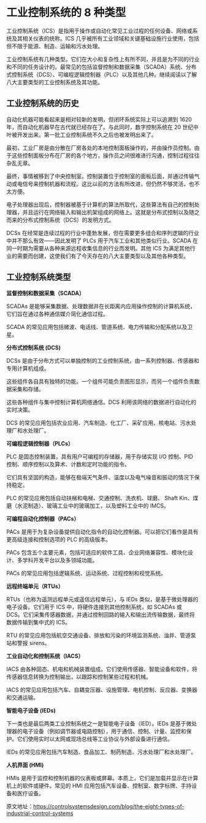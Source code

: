 # 工业控制系统的 8 种类型

工业控制系统（ICS）是指用于操作或自动化常见工业过程的任何设备、网络或系统及其相关仪表的统称。ICS 几乎被所有工业领域和关键基础设施行业使用，包括但不限于能源、制造、运输和污水处理。

工业控制系统有几种类型。它们在大小和复杂性上有所不同，并且是为不同的行业和不同的任务设计的。最常见的包括监督控制和数据采集（SCADA）系统、分布式控制系统（DCS）、可编程逻辑控制器（PLC）以及其他几种。继续阅读以了解八大主要类型的工业控制系统及其功能。

## 工业控制系统的历史

自动化机器可能看起来是相对较新的发明，但闭环系统实际上可以追溯到 1620 年，而自动化机器早在古代就已经存在了。与此同时，数字控制系统在 20 世纪中叶被开发出来。第一批工业控制系统不久之后也被发明出来了。

最初，工业厂房是由分散在厂房各处的本地控制面板操作的，并由操作员控制。由于这些控制面板分布在厂房的各个地方，操作员之间很难进行沟通，控制过程往往杂乱无章。

最终，事情被移到了中央控制室。控制装置位于控制室的面板后面，并通过传输气动或电信号来控制机器和流程。这比以前的方法有所改进，但仍然不够灵活，也不太方便。

电子处理器出现后，控制器被基于计算机的算法所取代，这些算法有自己的控制处理器，并且运行在网络输入和输出机架组成的网络上。这就是分布式控制以及随之而来的分布式控制系统（DCS）的发明方式。

DCSs 在经常是连续过程的行业中蓬勃发展，但在需要更多组合和序列逻辑的行业中并不那么有效——因此发明了 PLCs 用于汽车工业和其他类似行业。SCADA 在同一时期为需要从各种来源远程收集信息的行业而发明。其他 ICS 为满足其他行业的需要而创建，这使我们有了今天存在的八大主要类型以及其他各种类型。

## 工业控制系统类型

**监督控制和数据采集（SCADA）**

SCADAs 是能够采集数据、处理数据并在长距离内应用操作控制的计算机系统，它们旨在通过各种通信媒介简化通信过程。

SCADA 的常见应用包括微波、电话线、管道系统、电力传输和分配系统以及卫星。

**分布式控制系统 (DCS)**

DCSs 是由于分布方式可以单独控制的工业控制系统，由一系列控制器、传感器和专用计算机组成。

这些组件各自具有独特的功能。一个组件可能负责图形显示，而另一个组件负责数据采集和存储。

这些各种组件与集中控制计算机网络通信。DCS 利用该网络的数据进行自动化的实时决策。

DCS 的常见应用包括农业应用、汽车制造、化工厂、采矿应用、核电站、污水处理厂和水处理厂。

**可编程逻辑控制器（PLCs）**

PLC 是固态控制装置，具有用户可编程的存储器，用于存储实现 I/O 控制、PID 控制、顺序控制以及算术、计数和定时功能的指令。

它们具有坚固的构造，能够在极端天气条件、温度以及电气噪音和振动的情况下保持稳定。

PLC 的常见应用包括自动扶梯和电梯、交通控制、洗衣机、球磨、 Shaft Kin、煤磨（水泥制造）、玻璃工业中的玻璃加工，以及塑料工业中的 IMCS。

**可编程自动化控制器（PACs）**

PACs 是用于为复杂设备提供自动化指令的自动化控制器。可以把它们看作是具有更高级连接和控制选项的 PLC 的高级版本。

PACs 包含五个主要元素，包括可适应的软件工具、企业网络兼容性、模块化设计、多学科开发平台以及多领域功能。

PACs 的常见应用包括逻辑系统、运动系统、过程控制和视觉系统。

**远程终端单元（RTUs）**

RTUs（也称为遥测远程单元或遥信远程单元），与 IEDs 类似，是基于微处理器的电子设备。它们用于 ICS 中，将硬件连接到其他控制系统，如 SCADAs 或 DCS。它们采集传感器数据，并通过控制回路的输入和输出流传输数据，最终将数据传输到集中式的 ICS。

RTU 的常见应用包括航空交通设备、排放和污染的环境监测系统、油井、管道泵站和警报 sirens。

**工业自动化和控制系统（IACS）**

IACS 由各种固态、机电和机械装置组成。它们使用传感器、智能设备和软件，将传感器信息转换为控制输出，以跟踪和控制某些过程和机械。

IACS 的常见应用包括汽车、自耦变压器、设施管理、电机控制、反应器、变换器和交通运输。

**智能电子设备 (IEDs)**

下一类也是最后两类工业控制系统之一是智能电子设备（IED）。IEDs 是基于微处理器的电子设备（例如调节器或电路控制），用于通信、控制、计量、监控和保护。它们使用实时以太网或现场总线等工业协议与外部设备进行通信。

IEDs 的常见应用包括汽车制造、食品加工、制药制造、污水处理厂和水处理厂。

**人机界面 (HMI)**

HMIs 是用于监控和控制机器的仪表板或屏幕。本质上，它们是加载并显示在计算机上的软件或硬件。常见的 HMI 应用包括汽车设备、控制室、数字标牌、手持设备和医疗设备。

原文地址：https://controlsystemsdesign.com/blog/the-eight-types-of-industrial-control-systems